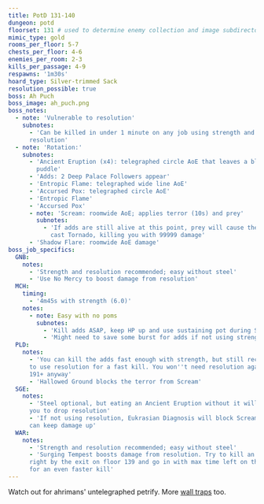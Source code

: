 ```yaml
---
title: PotD 131-140
dungeon: potd
floorset: 131 # used to determine enemy collection and image subdirectory
mimic_type: gold
rooms_per_floor: 5-7
chests_per_floor: 4-6
enemies_per_room: 2-3
kills_per_passage: 4-9
respawns: '1m30s'
hoard_type: Silver-trimmed Sack
resolution_possible: true
boss: Ah Puch
boss_image: ah_puch.png
boss_notes:
  - note: 'Vulnerable to resolution'
    subnotes:
      - 'Can be killed in under 1 minute on any job using strength and
      resolution'
  - note: 'Rotation:'
    subnotes:
      - 'Ancient Eruption (x4): telegraphed circle AoE that leaves a bleed
        puddle'
      - 'Adds: 2 Deep Palace Followers appear'
      - 'Entropic Flame: telegraphed wide line AoE'
      - 'Accursed Pox: telegraphed circle AoE'
      - 'Entropic Flame'
      - 'Accursed Pox'
      - note: 'Scream: roomwide AoE; applies terror (10s) and prey'
        subnotes:
          - 'If adds are still alive at this point, prey will cause them to
            cast Tornado, killing you with 99999 damage'
      - 'Shadow Flare: roomwide AoE damage'
boss_job_specifics:
  GNB:
    notes:
      - 'Strength and resolution recommended; easy without steel'
      - 'Use No Mercy to boost damage from resolution'
  MCH:
    timing:
      - '4m45s with strength (6.0)'
    notes:
      - note: Easy with no poms
        subnotes:
          - 'Kill adds ASAP, keep HP up and use sustaining pot during Scream'
          - 'Might need to save some burst for adds if not using strength'
  PLD:
    notes:
      - 'You can kill the adds fast enough with strength, but still recommended
      to use resolution for a fast kill. You won''t need resolution again until
      191+ anyway'
      - 'Hallowed Ground blocks the terror from Scream'
  SGE:
    notes:
      - 'Steel optional, but eating an Ancient Eruption without it will force
      you to drop resolution'
      - 'If not using resolution, Eukrasian Diagnosis will block Scream so you
      can keep damage up'
  WAR:
    notes:
      - 'Strength and resolution recommended; easy without steel'
      - 'Surging Tempest boosts damage from resolution. Try to kill an enemy
      right by the exit on floor 139 and go in with max time left on the buff
      for an even faster kill'
---
```


Watch out for ahrimans' untelegraphed petrify. More
[wall traps](/wall_traps.html#potd-131-149) too.
